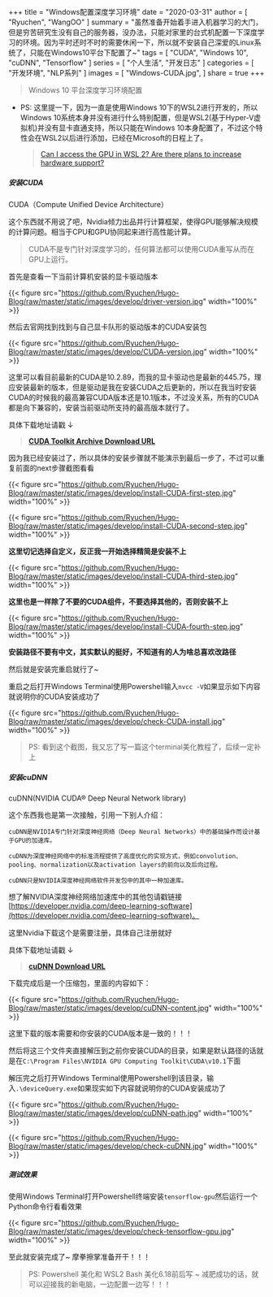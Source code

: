 +++
title = "Windows配置深度学习环境"
date = "2020-03-31"
author = [
    "Ryuchen",
    "WangOO"
]
summary = "虽然准备开始着手进入机器学习的大门，但是穷苦研究生没有自己的服务器，没办法，只能对家里的台式机配置一下深度学习的环境。因为平时还时不时的需要休闲一下，所以就不安装自己深爱的Linux系统了，只能在Windows10平台下配置了~"
tags = [
    "CUDA",
    "Windows 10",
    "cuDNN",
    "Tensorflow"
]
series = [
    "个人生活",
    "开发日志"
]
categories = [
    "开发环境",
    "NLP系列"
]
images = [
    "Windows-CUDA.jpg",
]
share = true
+++

> Windows 10 平台深度学习环境配置

* PS: 这里提一下，因为一直是使用Windows 10下的WSL2进行开发的，所以Windows 10系统本身并没有进行什么特别配置，但是WSL2(基于Hyper-V虚拟机)并没有显卡直通支持，所以只能在Windows 10本身配置了，不过这个特性会在WSL2以后进行添加，已经在Microsoft的日程上了。

	>[Can I access the GPU in WSL 2? Are there plans to increase hardware support?](https://docs.microsoft.com/en-us/windows/wsl/wsl2-faq#can-i-access-the-gpu-in-wsl-2-are-there-plans-to-increase-hardware-support)

##### 安装CUDA

CUDA（Compute Unified Device Architecture）

这个东西就不用说了吧，Nvidia倾力出品并行计算框架，使得GPU能够解决规模的计算问题。相当于CPU和GPU协同起来进行高性能计算。
> CUDA不是专门针对深度学习的，任何算法都可以使用CUDA重写从而在GPU上运行。

首先是查看一下当前计算机安装的显卡驱动版本

{{< figure src="https://github.com/Ryuchen/Hugo-Blog/raw/master/static/images/develop/driver-version.jpg" width="100%" >}}

然后去官网找到找到与自己显卡队形的驱动版本的CUDA安装包

{{< figure src="https://github.com/Ryuchen/Hugo-Blog/raw/master/static/images/develop/CUDA-version.jpg" width="100%" >}}

这里可以看目前最新的CUDA是10.2.89，而我的显卡驱动也是最新的445.75，理应安装最新的版本，但是驱动是我在安装CUDA之后更新的，所以在我当时安装CUDA的时候我的最高兼容CUDA版本还是10.1版本，不过没关系，所有的CUDA都是向下兼容的，安装当前驱动所支持的最高版本就行了。

具体下载地址请戳 ↓

> **[CUDA Toolkit Archive Download URL](https://developer.nvidia.com/cuda-toolkit-archive)**


因为我已经安装过了，所以具体的安装步骤就不能演示到最后一步了，不过可以重复前面的next步骤截图看看

{{< figure src="https://github.com/Ryuchen/Hugo-Blog/raw/master/static/images/develop/install-CUDA-first-step.jpg" width="100%" >}}

{{< figure src="https://github.com/Ryuchen/Hugo-Blog/raw/master/static/images/develop/install-CUDA-second-step.jpg" width="100%" >}}

**这里切记选择自定义，反正我一开始选择精简是安装不上**

{{< figure src="https://github.com/Ryuchen/Hugo-Blog/raw/master/static/images/develop/install-CUDA-third-step.jpg" width="100%" >}}

**这里也是一样除了不要的CUDA组件，不要选择其他的，否则安装不上**

{{< figure src="https://github.com/Ryuchen/Hugo-Blog/raw/master/static/images/develop/install-CUDA-fourth-step.jpg" width="100%" >}}

**安装路径不要有中文，其实默认的挺好，不知道有的人为啥总喜欢改路径**

然后就是安装完重启就行了~

重启之后打开Windows Terminal使用Powershell输入`nvcc -V`如果显示如下内容就说明你的CUDA安装成功了

{{< figure src="https://github.com/Ryuchen/Hugo-Blog/raw/master/static/images/develop/check-CUDA-install.jpg" width="100%" >}}

> PS: 看到这个截图，我又忘了写一篇这个terminal美化教程了，后续一定补上

##### 安装cuDNN

cuDNN(NVIDIA CUDA® Deep Neural Network library)

这个东西我也是第一次接触，引用一下别人介绍：
```
cuDNN是NVIDIA专门针对深度神经网络（Deep Neural Networks）中的基础操作而设计基于GPU的加速库。

cuDNN为深度神经网络中的标准流程提供了高度优化的实现方式，例如convolution、pooling、normalization以及activation layers的前向以及后向过程。

cuDNN只是NVIDIA深度神经网络软件开发包中的其中一种加速库。
```

想了解NVIDIA深度神经网络加速库中的其他包请戳链接[https://developer.nvidia.com/deep-learning-software](https://developer.nvidia.com/deep-learning-software)。

这里Nvidia下载这个是需要注册，具体自己注册就好

具体下载地址请戳 ↓

> **[cuDNN Download URL](https://developer.nvidia.com/rdp/cudnn-download)**

下载完成后是一个压缩包，里面的内容如下：

{{< figure src="https://github.com/Ryuchen/Hugo-Blog/raw/master/static/images/develop/cuDNN-content.jpg" width="100%" >}}

这里下载的版本需要和你安装的CUDA版本是一致的！！！

然后将这三个文件夹直接解压到之前你安装CUDA的目录，如果是默认路径的话就是在`C:\Program Files\NVIDIA GPU Computing Toolkit\CUDA\v10.1`下面

解压完之后打开Windows Terminal使用Powershell到该目录，输入`.\deviceQuery.exe`如果现实如下内容就说明你的CUDA安装成功了

{{< figure src="https://github.com/Ryuchen/Hugo-Blog/raw/master/static/images/develop/cuDNN-path.jpg" width="100%" >}}

{{< figure src="https://github.com/Ryuchen/Hugo-Blog/raw/master/static/images/develop/check-cuDNN.jpg" width="100%" >}}


##### 测试效果

使用Windows Terminal打开Powershell终端安装`tensorflow-gpu`然后运行一个Python命令行看看效果

{{< figure src="https://github.com/Ryuchen/Hugo-Blog/raw/master/static/images/develop/check-tensorflow-gpu.jpg" width="100%" >}}

至此就安装完成了~ 摩拳擦掌准备开干！！！

> PS: Powershell 美化和 WSL2 Bash 美化6.18前后写 ~ 减肥成功的话，就可以迎接我的新电脑，一边配置一边写！！！